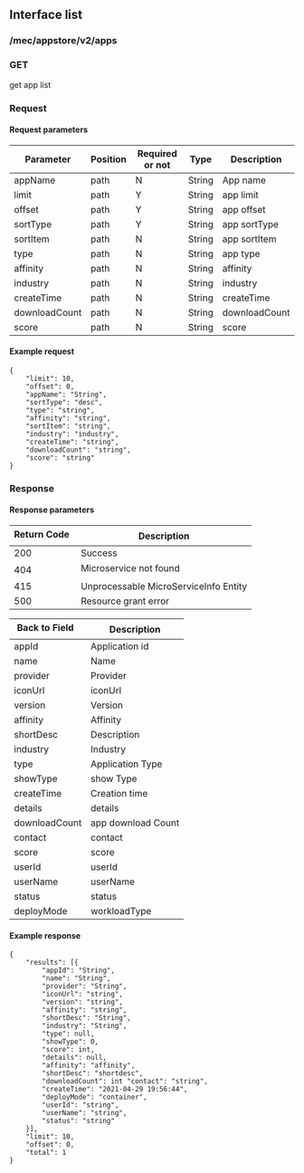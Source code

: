 ## Interface list

### /mec/appstore/v2/apps
###  GET

get app list

### Request
#### Request parameters

|Parameter |Position | Required or not | Type |Description|
|-----|-----|----|------|-----|
|appName | path |N| String | App name |
|limit | path |Y| String | app limit |
|offset | path |Y| String | app offset |
|sortType | path |Y| String | app sortType |
|sortItem | path |N| String | app sortItem|
|type | path |N| String | app type|
|affinity | path |N| String | affinity|
|industry | path |N| String | industry|
|createTime | path |N| String | createTime|
|downloadCount | path |N| String | downloadCount|
|score | path |N| String | score|

#### Example request
```
{
    "limit": 10,
    "offset": 0,
    "appName": "String",
    "sortType": "desc",
    "type": "string",
    "affinity": "string",
    "sortItem": "string",
    "industry": "industry",
    "createTime": "string",
    "downloadCount": "string",
    "score": "string"
}
```

### Response
#### Response parameters
|Return Code  |Description|
|-----|-----|
|200 | Success |
|404 | Microservice not found |
|415 | Unprocessable MicroServiceInfo Entity  |
|500 | Resource grant error |

|Back to Field   |Description|
|-----|-----|
|appId | Application id |
|name | Name |
|provider | Provider |
|iconUrl | iconUrl |
|version | Version |
|affinity | Affinity |
|shortDesc | Description |
|industry | Industry |
|type | Application Type |
|showType | show Type |
|createTime | Creation time |
|details | details |
|downloadCount | app download Count |
|contact | contact |
|score | score |
|userId | userId |
|userName | userName |
|status | status |
|deployMode | workloadType |

#### Example response
```
{
    "results": [{
        "appId": "String",
        "name": "String",
        "provider": "String",
        "iconUrl": "string",
        "version": "string",
        "affinity": "string",
        "shortDesc": "String",
        "industry": "String",
        "type": null,
        "showType": 0,
        "score": int,
        "details": null,
        "affinity": "affinity",
        "shortDesc": "shortdesc",
        "downloadCount": int "contact": "string",
        "createTime": "2021-04-29 19:56:44",
        "deployMode": "container",
        "userId": "string",
        "userName": "string",
        "status": "string"
    }],
    "limit": 10,
    "offset": 0,
    "total": 1
}
```
